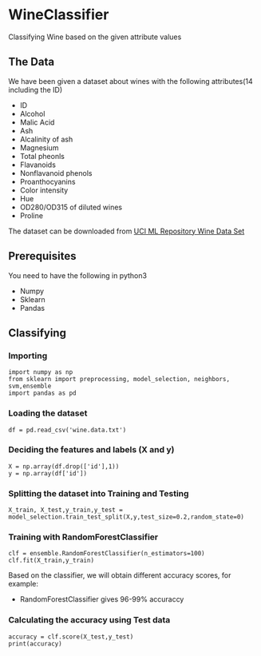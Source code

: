 # WineClassifier
Classifying Wine based on the given attribute values

## The Data
We have been given a dataset about wines with the following attributes(14 including the ID)
* ID
* Alcohol
* Malic Acid
* Ash
* Alcalinity of ash
* Magnesium
* Total pheonls
* Flavanoids
* Nonflavanoid phenols
* Proanthocyanins
* Color intensity
* Hue
* OD280/OD315 of diluted wines
* Proline

The dataset can be downloaded from [UCI ML Repository Wine Data Set](https://archive.ics.uci.edu/ml/datasets/wine)

## Prerequisites
You need to have the following in python3
 * Numpy
 * Sklearn
 * Pandas
 
## Classifying
### Importing
```
import numpy as np
from sklearn import preprocessing, model_selection, neighbors, svm,ensemble
import pandas as pd
```
### Loading the dataset
```
df = pd.read_csv('wine.data.txt')
```

### Deciding the features and labels (X and y)
```
X = np.array(df.drop(['id'],1))
y = np.array(df['id'])
```

### Splitting the dataset into Training and Testing
```
X_train, X_test,y_train,y_test = model_selection.train_test_split(X,y,test_size=0.2,random_state=0)
```

### Training with RandomForestClassifier
```
clf = ensemble.RandomForestClassifier(n_estimators=100)
clf.fit(X_train,y_train)
```

Based on the classifier, we will obtain different accuracy scores, for example:
* RandomForestClassifier gives 96-99% accuraccy

### Calculating the accuracy using Test data
```
accuracy = clf.score(X_test,y_test)
print(accuracy)
```
